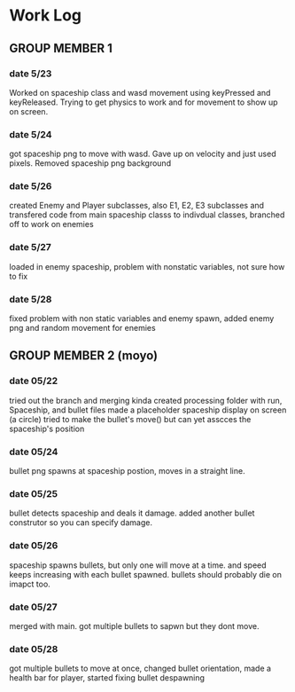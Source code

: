 # Work Log

## GROUP MEMBER 1

### date 5/23

Worked on spaceship class and wasd movement using keyPressed and keyReleased. Trying to get physics to work and for movement to show up on screen.

### date 5/24
got spaceship png to move with wasd. Gave up on velocity and just used pixels. Removed spaceship png background

### date 5/26
created Enemy and Player subclasses, also E1, E2, E3 subclasses and transfered code from main spaceship classs to indivdual classes, branched off to work on enemies

### date 5/27
loaded in enemy spaceship, problem with nonstatic variables, not sure how to fix

### date 5/28
fixed problem with non static variables and enemy spawn, added enemy png and random movement for enemies

## GROUP MEMBER 2 (moyo)

### date 05/22

tried out the branch and merging kinda
created processing folder with run, Spaceship, and bullet files
made a placeholder spaceship display on screen (a circle)
tried to make the bullet's move() but can yet asscces the spaceship's position

### date 05/24

bullet png spawns at spaceship postion, moves in a straight line.

### date 05/25

bullet detects spaceship and deals it damage. added another bullet construtor so you can specify damage.

### date 05/26

spaceship spawns bullets, but only one will move at a time. and speed keeps increasing with each bullet spawned. bullets should probably die on imapct too.

### date 05/27

merged with main. got multiple bullets to sapwn but they dont move.

### date 05/28

got multiple bullets to move at once, changed bullet orientation, made a health bar for player, started fixing bullet despawning
